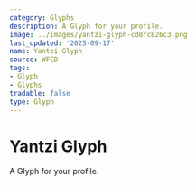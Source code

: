 ```yaml
---
category: Glyphs
description: A Glyph for your profile.
image: ../images/yantzi-glyph-cd8fc826c3.png
last_updated: '2025-09-17'
name: Yantzi Glyph
source: WFCD
tags:
- Glyph
- Glyphs
tradable: false
type: Glyph
---
```


# Yantzi Glyph

A Glyph for your profile.


